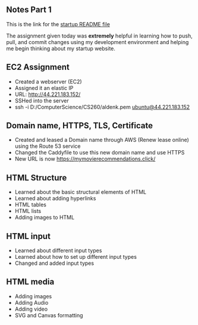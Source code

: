 ## Notes Part 1
This is the link for the [startup README file](https://github.com/AldenKim/startup/blob/main/README.md)

The assignment given today was **extremely** helpful in learning how to push, pull, and commit changes using my development environment and helping me begin thinking about my startup website.

## EC2 Assignment
- Created a webserver (EC2)
- Assigned it an elastic IP
- URL: http://44.221.183.152/
- SSHed into the server
- ssh -i D:/ComputerScience/CS260/aldenk.pem ubuntu@44.221.183.152

## Domain name, HTTPS, TLS, Certificate
- Created and leased a Domain name through AWS (Renew lease online) using the Route 53 service
- Changed the Caddyfile to use this new domain name and use HTTPS
- New URL is now https://mymovierecommendations.click/

## HTML Structure
- Learned about the basic structural elements of HTML
- Learned about adding hyperlinks <a> </a>
- HTML tables
- HTML lists
- Adding images to HTML

## HTML input
- Learned about different input types
- Learned about how to set up different input types
- Changed and added input types

## HTML media
- Adding images
- Adding Audio
- Adding video
- SVG and Canvas formatting
